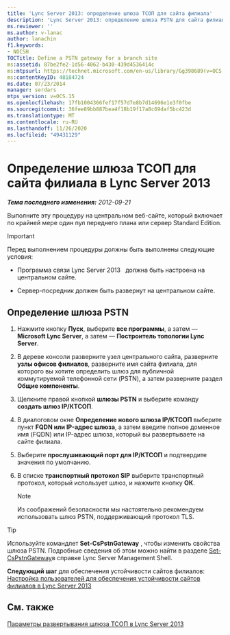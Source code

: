 ```yaml
---
title: 'Lync Server 2013: определение шлюза ТСОП для сайта филиала'
description: 'Lync Server 2013: определение шлюза PSTN для сайта филиала.'
ms.reviewer: ''
ms.author: v-lanac
author: lanachin
f1.keywords:
- NOCSH
TOCTitle: Define a PSTN gateway for a branch site
ms:assetid: 87be2fe2-1d56-4062-b430-439d4536414c
ms:mtpsurl: https://technet.microsoft.com/en-us/library/Gg398689(v=OCS.15)
ms:contentKeyID: 48184724
ms.date: 07/23/2014
manager: serdars
mtps_version: v=OCS.15
ms.openlocfilehash: 17fb1004366fef17f57d7e8b7d14696e1e3f0fbe
ms.sourcegitcommit: 36fee89bb887bea4f18b19f17a8c69daf5bc423d
ms.translationtype: MT
ms.contentlocale: ru-RU
ms.lasthandoff: 11/26/2020
ms.locfileid: "49431129"
---
```

# <a name="define-a-pstn-gateway-for-a-branch-site-in-lync-server-2013"></a>Определение шлюза ТСОП для сайта филиала в Lync Server 2013

<div data-xmlns="http://www.w3.org/1999/xhtml">

<div class="topic" data-xmlns="http://www.w3.org/1999/xhtml" data-msxsl="urn:schemas-microsoft-com:xslt" data-cs="https://msdn.microsoft.com/">

<div data-asp="https://msdn2.microsoft.com/asp">



</div>

<div id="mainSection">

<div id="mainBody">

<span> </span>

_**Тема последнего изменения:** 2012-09-21_

Выполните эту процедуру на центральном веб-сайте, который включает по крайней мере один пул переднего плана или сервер Standard Edition.

<div>


> [!IMPORTANT]  
> Перед выполнением процедуры должны быть выполнены следующие условия: 
> <UL>
> <LI>
> <P>Программа связи Lync Server 2013 &nbsp; должна быть настроена на центральном сайте.</P>
> <LI>
> <P>Сервер-посредник должен быть развернут на центральном сайте.</P></LI></UL>



</div>

<div>

## <a name="to-define-a-pstn-gateway"></a>Определение шлюза PSTN

1.  Нажмите кнопку **Пуск**, выберите **все программы**, а затем — **Microsoft Lync Server**, а затем — **Построитель топологии Lync Server**.

2.  В дереве консоли разверните узел центрального сайта, разверните **узлы офисов филиалов**, разверните имя сайта филиала, для которого вы хотите определить шлюз для публичной коммутируемой телефонной сети (PSTN), а затем разверните раздел **Общие компоненты**.

3.  Щелкните правой кнопкой **шлюзы PSTN** и выберите команду **создать шлюз IP/КТСОП**.

4.  В диалоговом окне **Определение нового шлюза IP/КТСОП** выберите пункт **FQDN или IP-адрес шлюза**, а затем введите полное доменное имя (FQDN) или IP-адрес шлюза, который вы развертываете на сайте филиала.

5.  Выберите **прослушивающий порт для IP/КТСОП** и подтвердите значения по умолчанию.

6.  В списке **транспортный протокол SIP** выберите транспортный протокол, который использует шлюз, и нажмите кнопку **ОК**.
    
    <div>
    

    > [!NOTE]  
    > Из соображений безопасности мы настоятельно рекомендуем использовать шлюз PSTN, поддерживающий протокол TLS.

    
    </div>

<div>


> [!TIP]  
> Используйте командлет <STRONG>Set-CsPstnGateway</STRONG> , чтобы изменить свойства шлюза PSTN. Подробные сведения об этом можно найти в разделе <A href="https://docs.microsoft.com/powershell/module/skype/Set-CsPstnGateway">Set-CsPstnGateway</A>в справке Lync Server Management Shell.



</div>

**Следующий шаг** для обеспечения устойчивости сайтов филиалов: [Настройка пользователей для обеспечения устойчивости сайтов филиалов в Lync Server 2013](lync-server-2013-configuring-users-for-branch-site-resiliency.md)

</div>

<div>

## <a name="see-also"></a>См. также


[Параметры развертывания шлюза ТСОП в Lync Server 2013](lync-server-2013-pstn-gateway-deployment-options.md)  
  

</div>

</div>

<span> </span>

</div>

</div>

</div>

